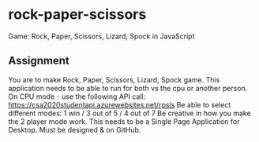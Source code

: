 # rock-paper-scissors
Game: Rock, Paper, Scissors, Lizard, Spock in JavaScript

## Assignment
You are to make Rock, Paper, Scissors, Lizard, Spock game. 
This application needs to be able to run for both vs the cpu or another person. 
On CPU mode - use the following API call: https://csa2020studentapi.azurewebsites.net/rpsls
Be able to select different modes: 1 win / 3 out of 5 / 4 out of 7
Be creative in how you make the 2 player mode work. 
This needs to be a Single Page Application for Desktop.
Must be designed & on GitHub. 
